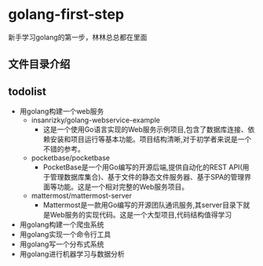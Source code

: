 # golang-first-step
新手学习golang的第一步，林林总总都在里面

## 文件目录介绍

## todolist
- 用golang构建一个web服务
  - insanrizky/golang-webservice-example 
    - 这是一个使用Go语言实现的Web服务示例项目,包含了数据库连接、依赖安装和项目运行等基本功能。项目结构清晰,对于初学者来说是一个不错的参考。
  - pocketbase/pocketbase 
    - PocketBase是一个用Go编写的开源后端,提供自动化的REST API(用于管理数据库集合)、基于文件的静态文件服务器、基于SPA的管理界面等功能。这是一个相对完整的Web服务项目。 
  - mattermost/mattermost-server
    - Mattermost是一款用Go编写的开源团队通讯服务,其server目录下就是Web服务的实现代码。这是一个大型项目,代码结构值得学习
- 用golang构建一个爬虫系统
- 用golang实现一个命令行工具
- 用golang写一个分布式系统
- 用golang进行机器学习与数据分析
